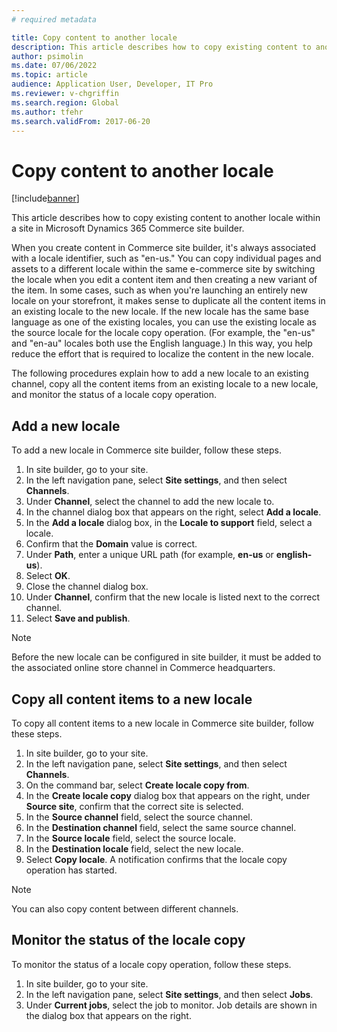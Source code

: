 ```yaml
---
# required metadata

title: Copy content to another locale
description: This article describes how to copy existing content to another locale within a site in Microsoft Dynamics 365 Commerce site builder.
author: psimolin
ms.date: 07/06/2022
ms.topic: article
audience: Application User, Developer, IT Pro
ms.reviewer: v-chgriffin
ms.search.region: Global
ms.author: tfehr
ms.search.validFrom: 2017-06-20
---
```


# Copy content to another locale

[!include[banner](../includes/banner.md)]

This article describes how to copy existing content to another locale within a site in Microsoft Dynamics 365 Commerce site builder.

When you create content in Commerce site builder, it's always associated with a locale identifier, such as "en-us." You can copy individual pages and assets to a different locale within the same e-commerce site by switching the locale when you edit a content item and then creating a new variant of the item. In some cases, such as when you're launching an entirely new locale on your storefront, it makes sense to duplicate all the content items in an existing locale to the new locale. If the new locale has the same base language as one of the existing locales, you can use the existing locale as the source locale for the locale copy operation. (For example, the "en-us" and "en-au" locales both use the English language.) In this way, you help reduce the effort that is required to localize the content in the new locale.

The following procedures explain how to add a new locale to an existing channel, copy all the content items from an existing locale to a new locale, and monitor the status of a locale copy operation.

## Add a new locale

To add a new locale in Commerce site builder, follow these steps.

1. In site builder, go to your site.
1. In the left navigation pane, select **Site settings**, and then select **Channels**.
1. Under **Channel**, select the channel to add the new locale to.
1. In the channel dialog box that appears on the right, select **Add a locale**.
1. In the **Add a locale** dialog box, in the **Locale to support** field, select a locale.
1. Confirm that the **Domain** value is correct.
1. Under **Path**, enter a unique URL path (for example, **en-us** or **english-us**).
1. Select **OK**.
1. Close the channel dialog box.
1. Under **Channel**, confirm that the new locale is listed next to the correct channel.
1. Select **Save and publish**.

> [!NOTE]
> Before the new locale can be configured in site builder, it must be added to the associated online store channel in Commerce headquarters.

## Copy all content items to a new locale

To copy all content items to a new locale in Commerce site builder, follow these steps.

1. In site builder, go to your site.
1. In the left navigation pane, select **Site settings**, and then select **Channels**.
1. On the command bar, select **Create locale copy from**.
1. In the **Create locale copy** dialog box that appears on the right, under **Source site**, confirm that the correct site is selected.
1. In the **Source channel** field, select the source channel.
1. In the **Destination channel** field, select the same source channel.
1. In the **Source locale** field, select the source locale.
1. In the **Destination locale** field, select the new locale.
1. Select **Copy locale**. A notification confirms that the locale copy operation has started.

> [!NOTE]
> You can also copy content between different channels.

## Monitor the status of the locale copy

To monitor the status of a locale copy operation, follow these steps.

1. In site builder, go to your site.
1. In the left navigation pane, select **Site settings**, and then select **Jobs**.
1. Under **Current jobs**, select the job to monitor. Job details are shown in the dialog box that appears on the right.
